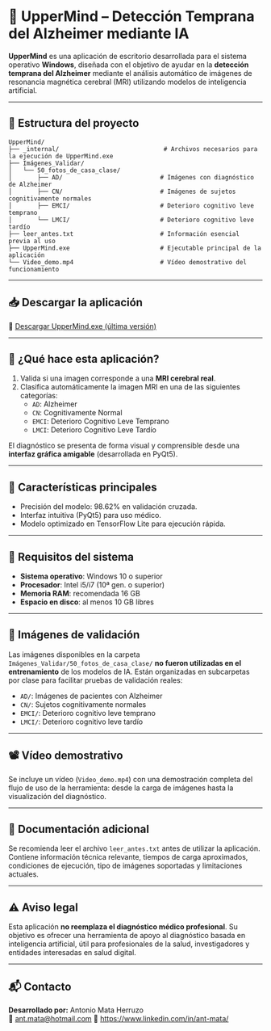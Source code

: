 # 🧠 UpperMind – Detección Temprana del Alzheimer mediante IA

**UpperMind** es una aplicación de escritorio desarrollada para el sistema operativo **Windows**, diseñada con el objetivo de ayudar en la **detección temprana del Alzheimer** mediante el análisis automático de imágenes de resonancia magnética cerebral (MRI) utilizando modelos de inteligencia artificial.

---

## 📁 Estructura del proyecto

```
UpperMind/
├── _internal/                             # Archivos necesarios para la ejecución de UpperMind.exe
├── Imágenes_Validar/
│   └── 50_fotos_de_casa_clase/
│       ├── AD/                           # Imágenes con diagnóstico de Alzheimer
│       ├── CN/                           # Imágenes de sujetos cognitivamente normales
│       ├── EMCI/                         # Deterioro cognitivo leve temprano
│       └── LMCI/                         # Deterioro cognitivo leve tardío
├── leer_antes.txt                        # Información esencial previa al uso
├── UpperMind.exe                         # Ejecutable principal de la aplicación
└── Video_demo.mp4                        # Vídeo demostrativo del funcionamiento
```

---

## 📥 Descargar la aplicación

💾 [Descargar UpperMind.exe (última versión)](https://github.com/Herruzo/UpperMind/releases/latest)

---

## 🚀 ¿Qué hace esta aplicación?

1. Valida si una imagen corresponde a una **MRI cerebral real**.
2. Clasifica automáticamente la imagen MRI en una de las siguientes categorías:
   - `AD`: Alzheimer
   - `CN`: Cognitivamente Normal
   - `EMCI`: Deterioro Cognitivo Leve Temprano
   - `LMCI`: Deterioro Cognitivo Leve Tardío

El diagnóstico se presenta de forma visual y comprensible desde una **interfaz gráfica amigable** (desarrollada en PyQt5).

---

## 👀 Características principales
- Precisión del modelo: 98.62% en validación cruzada.
- Interfaz intuitiva (PyQt5) para uso médico.
- Modelo optimizado en TensorFlow Lite para ejecución rápida.

---

## 📌 Requisitos del sistema

- **Sistema operativo**: Windows 10 o superior
- **Procesador**: Intel i5/i7 (10ª gen. o superior)
- **Memoria RAM**: recomendada 16 GB
- **Espacio en disco**: al menos 10 GB libres

---

## 🧪 Imágenes de validación

Las imágenes disponibles en la carpeta `Imágenes_Validar/50_fotos_de_casa_clase/` **no fueron utilizadas en el entrenamiento** de los modelos de IA. Están organizadas en subcarpetas por clase para facilitar pruebas de validación reales:

- `AD/`: Imágenes de pacientes con Alzheimer
- `CN/`: Sujetos cognitivamente normales
- `EMCI/`: Deterioro cognitivo leve temprano
- `LMCI/`: Deterioro cognitivo leve tardío

---

## 📽️ Vídeo demostrativo

Se incluye un vídeo (`Video_demo.mp4`) con una demostración completa del flujo de uso de la herramienta: desde la carga de imágenes hasta la visualización del diagnóstico.

---

## 📄 Documentación adicional

Se recomienda leer el archivo `leer_antes.txt` antes de utilizar la aplicación. Contiene información técnica relevante, tiempos de carga aproximados, condiciones de ejecución, tipo de imágenes soportadas y limitaciones actuales.

---

## ⚠️ Aviso legal

Esta aplicación **no reemplaza el diagnóstico médico profesional**. Su objetivo es ofrecer una herramienta de apoyo al diagnóstico basada en inteligencia artificial, útil para profesionales de la salud, investigadores y entidades interesadas en salud digital.

---

## 📬 Contacto

**Desarrollado por:** Antonio Mata Herruzo  
📧 ant.mata@hotmail.com 
🔗 https://www.linkedin.com/in/ant-mata/
